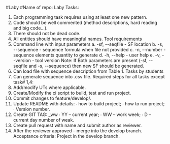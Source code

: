 #Laby
#Name of repo: Laby
Tasks:
1. Each programming task requires using at least one new pattern.
2. Code should be well commented (method descriptions, hard reading and big
code…).
3. There should not be dead code.
4. All entities should have meaningful names.
Tool requirements
1. Command line with input parameters
a. -sf, --seqfile - SF location
b. -s, --sequence - sequence formula when file not provided
c. -n, --number - sequence elements quantity to generate
d. -h, --help - user help
e. -v, --version - tool version
Note: If Both parameters are present (-sf, --seqfile and -s, --sequence) then new SF
should be generated.
2. Can load file with sequence description from Table 1. Tasks by students
3. Can generate sequence into .csv file.
Required steps for all tasks except task# 1,4:
1. Add/modify UTs where applicable.
2. Create/Modify the ci script to build, test and run project.
3. Commit changes to feature/develop/<task number>.
4. Update README with details:
∙ how to build project;
∙ how to run project;
∙ Version number.
5. Create GIT TAG:
<PROJECT NAME>_<task number>_<VERSION>_ww<YYWWD>
∙ YY – current year;
∙ WW – work week;
∙ D – current day number of weak.
6. Create pull request with name <task number> and submit author as reviewer.
7. After the reviewer approved – merge into the develop branch.
Acceptance criteria:
Project in the develop branch.
